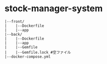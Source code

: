 # stock-manager-system
```
|--front/
|    |--Dockerfile
|    |--app
|--back/
|    |--Dockerfile
|    |--app
|    |--Gemfile
|    |--Gemfile.lock #空ファイル
|--docker-compose.yml
```
